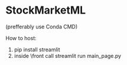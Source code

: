 # StockMarketML

(prefferably use Conda CMD)

How to host:
1. pip install streamlit
2. inside \front call streamlit run main_page.py
